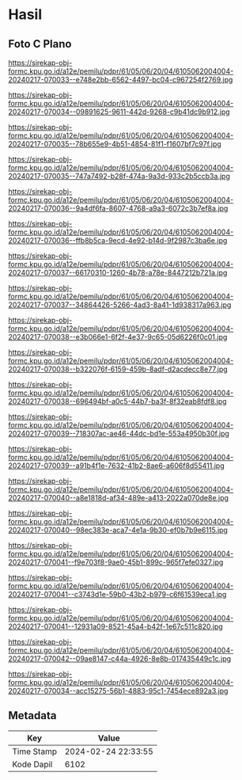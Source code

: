 # Hasil

## Foto C Plano

https://sirekap-obj-formc.kpu.go.id/a12e/pemilu/pdpr/61/05/06/20/04/6105062004004-20240217-070033--e748e2bb-6562-4497-bc04-c967254f2769.jpg

https://sirekap-obj-formc.kpu.go.id/a12e/pemilu/pdpr/61/05/06/20/04/6105062004004-20240217-070034--09891625-9611-442d-9268-c9b41dc9b912.jpg

https://sirekap-obj-formc.kpu.go.id/a12e/pemilu/pdpr/61/05/06/20/04/6105062004004-20240217-070035--78b655e9-4b51-4854-81f1-f1607bf7c97f.jpg

https://sirekap-obj-formc.kpu.go.id/a12e/pemilu/pdpr/61/05/06/20/04/6105062004004-20240217-070035--747a7492-b28f-474a-9a3d-933c2b5ccb3a.jpg

https://sirekap-obj-formc.kpu.go.id/a12e/pemilu/pdpr/61/05/06/20/04/6105062004004-20240217-070036--9a4df6fa-8607-4768-a9a3-6072c3b7ef8a.jpg

https://sirekap-obj-formc.kpu.go.id/a12e/pemilu/pdpr/61/05/06/20/04/6105062004004-20240217-070036--ffb8b5ca-9ecd-4e92-b14d-9f2987c3ba6e.jpg

https://sirekap-obj-formc.kpu.go.id/a12e/pemilu/pdpr/61/05/06/20/04/6105062004004-20240217-070037--66170310-1260-4b78-a78e-8447212b721a.jpg

https://sirekap-obj-formc.kpu.go.id/a12e/pemilu/pdpr/61/05/06/20/04/6105062004004-20240217-070037--34864426-5266-4ad3-8a41-1d938317a963.jpg

https://sirekap-obj-formc.kpu.go.id/a12e/pemilu/pdpr/61/05/06/20/04/6105062004004-20240217-070038--e3b066e1-6f2f-4e37-9c65-05d6226f0c01.jpg

https://sirekap-obj-formc.kpu.go.id/a12e/pemilu/pdpr/61/05/06/20/04/6105062004004-20240217-070038--b322076f-6159-459b-8adf-d2acdecc8e77.jpg

https://sirekap-obj-formc.kpu.go.id/a12e/pemilu/pdpr/61/05/06/20/04/6105062004004-20240217-070038--696494bf-a0c5-44b7-ba3f-8f32eab8fdf8.jpg

https://sirekap-obj-formc.kpu.go.id/a12e/pemilu/pdpr/61/05/06/20/04/6105062004004-20240217-070039--718307ac-ae46-44dc-bd1e-553a4950b30f.jpg

https://sirekap-obj-formc.kpu.go.id/a12e/pemilu/pdpr/61/05/06/20/04/6105062004004-20240217-070039--a91b4f1e-7632-41b2-8ae6-a606f8d55411.jpg

https://sirekap-obj-formc.kpu.go.id/a12e/pemilu/pdpr/61/05/06/20/04/6105062004004-20240217-070040--a8e1818d-af34-489e-a413-2022a070de8e.jpg

https://sirekap-obj-formc.kpu.go.id/a12e/pemilu/pdpr/61/05/06/20/04/6105062004004-20240217-070040--98ec383e-aca7-4e1a-9b30-ef0b7b9e6115.jpg

https://sirekap-obj-formc.kpu.go.id/a12e/pemilu/pdpr/61/05/06/20/04/6105062004004-20240217-070041--f9e703f8-9ae0-45b1-899c-965f7efe0327.jpg

https://sirekap-obj-formc.kpu.go.id/a12e/pemilu/pdpr/61/05/06/20/04/6105062004004-20240217-070041--c3743d1e-59b0-43b2-b979-c6f61539eca1.jpg

https://sirekap-obj-formc.kpu.go.id/a12e/pemilu/pdpr/61/05/06/20/04/6105062004004-20240217-070041--12931a09-8521-45a4-b42f-1e67c511c820.jpg

https://sirekap-obj-formc.kpu.go.id/a12e/pemilu/pdpr/61/05/06/20/04/6105062004004-20240217-070042--09ae8147-c44a-4926-8e8b-017435449c1c.jpg

https://sirekap-obj-formc.kpu.go.id/a12e/pemilu/pdpr/61/05/06/20/04/6105062004004-20240217-070034--acc15275-56b1-4883-95c1-7454ece892a3.jpg


## Metadata

| Key        | Value               |
| ---------- | ------------------- |
| Time Stamp | 2024-02-24 22:33:55 |
| Kode Dapil | 6102                |



